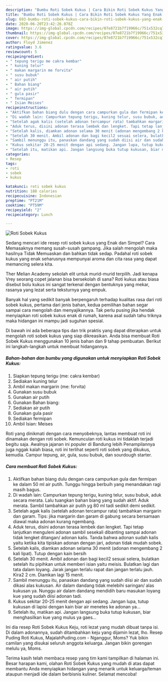 ```yaml
---
description: "Bumbu Roti Sobek Kukus | Cara Bikin Roti Sobek Kukus Yang Enak Banget"
title: "Bumbu Roti Sobek Kukus | Cara Bikin Roti Sobek Kukus Yang Enak Banget"
slug: 693-bumbu-roti-sobek-kukus-cara-bikin-roti-sobek-kukus-yang-enak-banget
date: 2020-06-20T23:42:26.078Z
image: https://img-global.cpcdn.com/recipes/07e8721b7f19966c/751x532cq70/roti-sobek-kukus-foto-resep-utama.jpg
thumbnail: https://img-global.cpcdn.com/recipes/07e8721b7f19966c/751x532cq70/roti-sobek-kukus-foto-resep-utama.jpg
cover: https://img-global.cpcdn.com/recipes/07e8721b7f19966c/751x532cq70/roti-sobek-kukus-foto-resep-utama.jpg
author: Floyd Jimenez
ratingvalue: 3.6
reviewcount: 5
recipeingredient:
- " tepung terigu me cakra kembar"
- " kuning telur"
- " makan margarin me forvita"
- " susu bubuk"
- " air putih"
- " Bahan biang"
- " air putih"
- " gula pasir"
- " fermipan"
- " Isian Meises"
recipeinstructions:
- "Aktifkan bahan biang dulu dengan cara campurkan gula dan fermipan ke dalam 50 ml air putih. Tunggu hingga berbuih yang menandakan ragi masih bagus."
- "Di wadah lain: Campurkan tepung terigu, kuning telur, susu bubuk, aduk secara merata. Lalu tuangkan bahan biang yang sudah aktif. Aduk merata. Sambil tambahkan air putih yg 80 ml tadi sedikit demi sedikit."
- "Setelah agak kalis (setelah adonan tercampur rata) tambahkan margarin dan garam. Tips: jika margarin dan garam di gabung secara bersamaan diawal maka adonan kurang ngembang."
- "Aduk terus, disini adonan terasa lembek dan lengket. Tapi tetap lanjutkan menguleni adonan sambil sesekali dibanting sampai adonan tidak lengket ditangan/ adonan kalis. Tanda bahwa adonan sudah kalis yaitu ketika kita tipiskan adonan dengan jari, adonan tidak mudah sobek."
- "Setelah kalis, diamkan adonan selama 30 menit (adonan mengembang 2 kali lipat). Tutup dengan kain bersih"
- "Setelah 30 menit. Ambil adonan dan bagi kecil2 sesuai selera, bulatkan setelah itu pipihkan untuk memberi isian yaitu meisis. Bulatkan lagi dan tata dalam loyang. Jarak jangan terlalu rapat dan jangan terlalu jauh. Kira2 2 cm. Diamkan lagi 15 menit."
- "Sambil menunggu itu, panaskan dandang yang sudah diisi air dan sudah dikasi alas kukusan. Air dalam dandang tidak melebihi saringan/ alas kukusan ya. Nunggu air dalam dandang mendidih baru masukan loyang kue yang sudah diisi adonan tadi."
- "Kukus sekitar 20-25 menit dengan api sedang. Jangan lupa, tutup kukusan di lapisi dengan kain biar air menetes ke adonan ya..."
- "Setelah itu, matikan api. Jangan langsung buka tutup kukusan, biar menghasilkan kue yang mulus ya gaes..."
categories:
- Resep
tags:
- roti
- sobek
- kukus

katakunci: roti sobek kukus 
nutrition: 188 calories
recipecuisine: Indonesian
preptime: "PT21M"
cooktime: "PT59M"
recipeyield: "2"
recipecategory: Lunch

---
```



![Roti Sobek Kukus](https://img-global.cpcdn.com/recipes/07e8721b7f19966c/751x532cq70/roti-sobek-kukus-foto-resep-utama.jpg)

Sedang mencari ide resep roti sobek kukus yang Enak dan Simpel? Cara Memasaknya memang susah-susah gampang. Jika salah mengolah maka hasilnya Tidak Memuaskan dan bahkan tidak sedap. Padahal roti sobek kukus yang enak seharusnya mempunyai aroma dan cita rasa yang dapat memancing selera kita.

Ther Melian Academy sekolah elit untuk murid-murid terpilih. Jadi kenapa Vrey seorang copet jalanan bisa bersekolah di sana? Roti kukus atau biasa disebut bolu kukus ini sangat terkenal dengan bentuknya yang mekar, rasanya yang lezat serta teksturnya yang empuk.

Banyak hal yang sedikit banyak berpengaruh terhadap kualitas rasa dari roti sobek kukus, pertama dari jenis bahan, kedua pemilihan bahan segar sampai cara mengolah dan menyajikannya. Tak perlu pusing jika hendak menyiapkan roti sobek kukus enak di rumah, karena asal sudah tahu triknya maka hidangan ini mampu jadi suguhan spesial.


Di bawah ini ada beberapa tips dan trik praktis yang dapat diterapkan untuk mengolah roti sobek kukus yang siap dikreasikan. Anda bisa membuat Roti Sobek Kukus menggunakan 10 jenis bahan dan 9 tahap pembuatan. Berikut ini langkah-langkah untuk membuat hidangannya.

<!--inarticleads1-->

##### Bahan-bahan dan bumbu yang digunakan untuk menyiapkan Roti Sobek Kukus:

1. Siapkan  tepung terigu (me: cakra kembar)
1. Sediakan  kuning telur
1. Ambil  makan margarin (me: forvita)
1. Gunakan  susu bubuk
1. Gunakan  air putih
1. Gunakan  Bahan biang:
1. Sediakan  air putih
1. Gunakan  gula pasir
1. Sediakan  fermipan
1. Ambil  Isian: Meises


Roti yang dinikmati dengan cara menyobeknya, lantas membuat roti ini dinamakan dengan roti sobek. Kemunculan roti kukus ini tidaklah terjadi begitu saja. Awalnya jajanan ini populer di Bandung lebih Penampilannya juga nggak kalah biasa, roti ini terlihat seperti roti sobek yang dikukus, kemudia. Campur tepung, air, gula, susu bubuk, dan sourdough starter. 

<!--inarticleads2-->

##### Cara membuat Roti Sobek Kukus:

1. Aktifkan bahan biang dulu dengan cara campurkan gula dan fermipan ke dalam 50 ml air putih. Tunggu hingga berbuih yang menandakan ragi masih bagus.
1. Di wadah lain: Campurkan tepung terigu, kuning telur, susu bubuk, aduk secara merata. Lalu tuangkan bahan biang yang sudah aktif. Aduk merata. Sambil tambahkan air putih yg 80 ml tadi sedikit demi sedikit.
1. Setelah agak kalis (setelah adonan tercampur rata) tambahkan margarin dan garam. Tips: jika margarin dan garam di gabung secara bersamaan diawal maka adonan kurang ngembang.
1. Aduk terus, disini adonan terasa lembek dan lengket. Tapi tetap lanjutkan menguleni adonan sambil sesekali dibanting sampai adonan tidak lengket ditangan/ adonan kalis. Tanda bahwa adonan sudah kalis yaitu ketika kita tipiskan adonan dengan jari, adonan tidak mudah sobek.
1. Setelah kalis, diamkan adonan selama 30 menit (adonan mengembang 2 kali lipat). Tutup dengan kain bersih
1. Setelah 30 menit. Ambil adonan dan bagi kecil2 sesuai selera, bulatkan setelah itu pipihkan untuk memberi isian yaitu meisis. Bulatkan lagi dan tata dalam loyang. Jarak jangan terlalu rapat dan jangan terlalu jauh. Kira2 2 cm. Diamkan lagi 15 menit.
1. Sambil menunggu itu, panaskan dandang yang sudah diisi air dan sudah dikasi alas kukusan. Air dalam dandang tidak melebihi saringan/ alas kukusan ya. Nunggu air dalam dandang mendidih baru masukan loyang kue yang sudah diisi adonan tadi.
1. Kukus sekitar 20-25 menit dengan api sedang. Jangan lupa, tutup kukusan di lapisi dengan kain biar air menetes ke adonan ya...
1. Setelah itu, matikan api. Jangan langsung buka tutup kukusan, biar menghasilkan kue yang mulus ya gaes...


Ini dia resep Roti Sobek Kukus Keju, roti lezat yang mudah dibuat tanpa isi. Di dalam adonannya, sudah ditambahkan keju yang dijamin lezat, lho. Resep Puding Roti Kukus, MajalahPuding.com - Nganggur, Moms? Yuk bikin camilan yang disukai seluruh anggota keluarga. Jangan bikin gorengan melulu ya, Moms. 

Terima kasih telah membaca resep yang tim kami tampilkan di halaman ini. Besar harapan kami, olahan Roti Sobek Kukus yang mudah di atas dapat membantu Anda menyiapkan hidangan yang menarik untuk keluarga/teman ataupun menjadi ide dalam berbisnis kuliner. Selamat mencoba!
